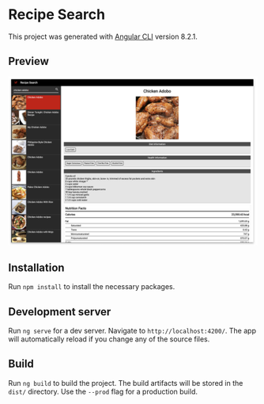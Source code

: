 # Recipe Search

This project was generated with [Angular CLI](https://github.com/angular/angular-cli) version 8.2.1.

## Preview

![Recipe Search Preview](src/assets/preview.png)

## Installation

Run `npm install` to install the necessary packages.

## Development server

Run `ng serve` for a dev server. Navigate to `http://localhost:4200/`. The app will automatically reload if you change any of the source files.

## Build

Run `ng build` to build the project. The build artifacts will be stored in the `dist/` directory. Use the `--prod` flag for a production build.
